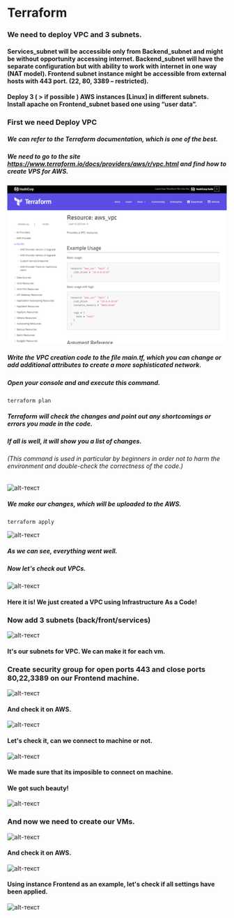 # Terraform 
### We need to deploy VPC and 3 subnets.
#### Services_subnet will be accessible only from Backend_subnet and might be without opportunity accessing internet. Backend_subnet will have the separate configuration but with ability to work with internet in one way (NAT model). Frontend subnet instance might be accessible from external hosts with 443 port. (22, 80, 3389 – restricted).
#### Deploy  3 ( > if possible )  AWS instances [Linux] in different subnets. Install apache on Frontend_subnet based one using “user data”.

### First we need Deploy VPC 
##### We can refer to the Terraform documentation, which is one of the best. 
##### We need to go to the site https://www.terraform.io/docs/providers/aws/r/vpc.html and find how to create VPS for AWS. 
![alt-текст](https://github.com/KaterynaKalinichenko/Terraform/blob/master/images/site.PNG) 
##### Write the VPC creation code to the file main.tf, which you can change or add additional attributes to create a more sophisticated network. 
##### Open your console and and execute this command.
```terraform plan ```
##### Terraform will check the changes and point out any shortcomings or errors you made in the code. 
##### If all is well, it will show you a list of changes. 
###### (This command is used in particular by beginners in order not to harm the environment and double-check the correctness of the code.)
![alt-текст](https://github.com/KaterynaKalinichenko/Terraform/blob/master/images/vpc%20plan%20.PNG)
##### We make our changes, which will be uploaded to the AWS.
```terraform apply ```   

![alt-текст](https://github.com/KaterynaKalinichenko/Terraform/blob/master/images/vpc%20apply.PNG)
##### As we can see, everything went well.
##### Now let's check out VPCs.
![alt-текст](https://github.com/KaterynaKalinichenko/Terraform/blob/master/images/vpc.PNG)
#### Here it is! We just created a VPC using Infrastructure As a Code!

### Now add 3 subnets (back/front/services)  
![alt-текст](https://github.com/KaterynaKalinichenko/Terraform/blob/master/images/add%20subgr.PNG)
#### It's our subnets for VPC. We can make it for each vm.

### Create security group  for  open ports 443 and close ports 80,22,3389 on our Frontend machine. 
![alt-текст](https://github.com/KaterynaKalinichenko/Terraform/blob/master/images/security%20gro.PNG)
#### And check it on AWS.
![alt-текст](https://github.com/KaterynaKalinichenko/Terraform/blob/master/images/subgr%20list.PNG)
#### Let's check it, can we connect to machine or not.
![alt-текст](https://github.com/KaterynaKalinichenko/Terraform/blob/master/images/security%20port%2022.PNG)
#### We made sure that its imposible to connect on machine.

#### We got such beauty!
![alt-текст](https://github.com/KaterynaKalinichenko/Terraform/blob/master/images/vpc%20%2B%20sub.PNG)

### And now we need to create our VMs.
![alt-текст](https://github.com/KaterynaKalinichenko/Terraform/blob/master/images/creating%20intacce.PNG)
#### And check it on AWS.
![alt-текст](https://github.com/KaterynaKalinichenko/Terraform/blob/master/images/our%20instance.PNG)
#### Using instance Frontend as an example, let's check if all settings have been applied.
![alt-текст](https://github.com/KaterynaKalinichenko/Terraform/blob/master/images/settings%20for%20instance.PNG)
